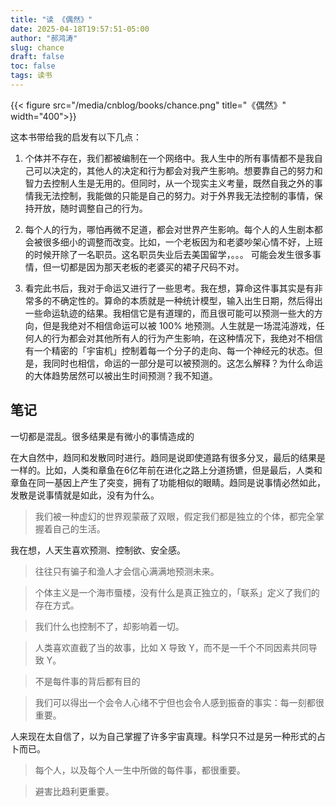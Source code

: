 ```yaml
---
title: "读 《偶然》"
date: 2025-04-18T19:57:51-05:00
author: "郝鸿涛"
slug: chance
draft: false
toc: false
tags: 读书
---
```



{{< figure src="/media/cnblog/books/chance.png" title="《偶然》" width="400">}}


这本书带给我的启发有以下几点：

1. 个体并不存在，我们都被编制在一个网络中。我人生中的所有事情都不是我自己可以决定的，其他人的决定和行为都会对我产生影响。想要靠自己的努力和智力去控制人生是无用的。但同时，从一个现实主义考量，既然自我之外的事情我无法控制，我能做的只能是自己的努力。对于外界我无法控制的事情，保持开放，随时调整自己的行为。

2. 每个人的行为，哪怕再微不足道，都会对世界产生影响。每个人的人生剧本都会被很多细小的调整而改变。比如，一个老板因为和老婆吵架心情不好，上班的时候开除了一名职员。这名职员失业后去美国留学，。。。 可能会发生很多事情，但一切都是因为那天老板的老婆买的裙子尺码不对。

3. 看完此书后，我对于命运又进行了一些思考。我在想，算命这件事其实是有非常多的不确定性的。算命的本质就是一种统计模型，输入出生日期，然后得出一些命运轨迹的结果。我相信它是有道理的，而且很可能可以预测一些大的方向，但是我绝对不相信命运可以被 100% 地预测。人生就是一场混沌游戏，任何人的行为都会对其他所有人的行为产生影响，在这种情况下，我绝对不相信有一个精密的「宇宙机」控制着每一个分子的走向、每一个神经元的状态。但是，我同时也相信，命运的一部分是可以被预测的。这怎么解释？为什么命运的大体趋势居然可以被出生时间预测？我不知道。

## 笔记

一切都是混乱。很多结果是有微小的事情造成的

在大自然中，趋同和发散同时进行。趋同是说即使道路有很多分叉，最后的结果是一样的。比如，人类和章鱼在6亿年前在进化之路上分道扬镳，但是最后，人类和章鱼在同一基因上产生了突变，拥有了功能相似的眼睛。趋同是说事情必然如此，发散是说事情就是如此，没有为什么。

>我们被一种虚幻的世界观蒙蔽了双眼，假定我们都是独立的个体，都完全掌握着自己的生活。

我在想，人天生喜欢预测、控制欲、安全感。

>往往只有骗子和渔人才会信心满满地预测未来。

>个体主义是一个海市蜃楼，没有什么是真正独立的，「联系」定义了我们的存在方式。

>我们什么也控制不了，却影响着一切。

>人类喜欢直截了当的故事，比如 X 导致 Y，而不是一千个不同因素共同导致 Y。

>不是每件事的背后都有目的

>我们可以得出一个会令人心绪不宁但也会令人感到振奋的事实：每一刻都很重要。

人来现在太自信了，以为自己掌握了许多宇宙真理。科学只不过是另一种形式的占卜而已。

>每个人，以及每个人一生中所做的每件事，都很重要。

>避害比趋利更重要。